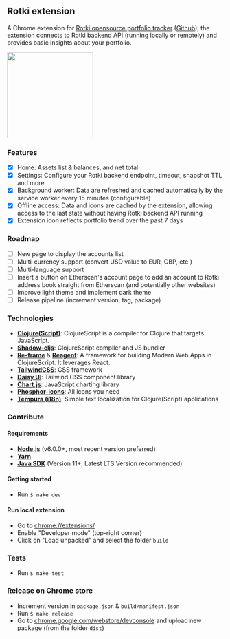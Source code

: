 
## Rotki extension


A Chrome extension for [Rotki opensource portfolio tracker](https://rotki.com/) ([Github](https://github.com/rotki/rotki)), the extension connects to Rotki backend API (running locally or remotely) and provides basic insights about your portfolio.

<img src='https://i.ibb.co/Ny58NMM/Screenshot-at-Dec-11-10-42-06-1.png' width='200'>

### Features
- [X] Home: Assets list & balances, and net total
- [X] Settings: Configure your Rotki backend endpoint, timeout, snapshot TTL and more
- [X] Background worker: Data are refreshed and cached automatically by the service worker every 15 minutes (configurable)
- [X] Offline access: Data and icons are cached by the extension, allowing access to the last state without having Rotki backend API running
- [X] Extension icon reflects portfolio trend over the past 7 days

### Roadmap
- [ ] New page to display the accounts list
- [ ] Multi-currency support (convert USD value to EUR, GBP, etc.)
- [ ] Multi-language support
- [ ] Insert a button on Etherscan's account page to add an account to Rotki address book straight from Etherscan (and potentially other websites)
- [ ] Improve light theme and implement dark theme
- [ ] Release pipeline (increment version, tag, package)

### Technologies

- **[Clojure(Script)](https://clojurescript.org)**: ClojureScript is a compiler for Clojure that targets JavaScript.
- **[Shadow-cljs](https://github.com/thheller/shadow-cljs)**: ClojureScript compiler and JS bundler
- **[Re-frame](https://day8.github.io/re-frame/)** & **[Reagent](https://reagent-project.github.io/)**: A framework for building Modern Web Apps in ClojureScript. It leverages React.
- **[TailwindCSS](https://tailwindcss.com/)**: CSS framework
- **[Daisy UI](https://daisyui.com/)**: Tailwind CSS component library
- **[Chart.js](https://www.chartjs.org/)**: JavaScript charting library
- **[Phosphor-icons](https://phosphoricons.com/)**: All icons you need
- **[Tempura (i18n)](https://github.com/taoensso/tempura)**: Simple text localization for Clojure(Script) applications

### Contribute

#### Requirements

- **[Node.js](https://nodejs.org)** (v6.0.0+, most recent version preferred)
- **[Yarn](https://www.yarnpkg.com)**
- **[Java SDK](https://adoptium.net/)** (Version 11+, Latest LTS Version recommended)

#### Getting started

- Run `$ make dev`

#### Run local extension

- Go to <a href="chrome://extensions">chrome://extensions/</a>
- Enable "Developer mode" (top-right corner)
- Click on "Load unpacked" and select the folder `build`

### Tests

- Run `$ make test`

### Release on Chrome store

- Increment version in `package.json` & `build/manifest.json`
- Run `$ make release`
- Go to [chrome.google.com/webstore/devconsole](https://chrome.google.com/webstore/devconsole) and upload new package (from the folder `dist`)